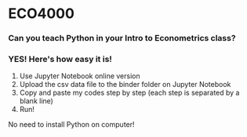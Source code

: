 # ECO4000
### Can you teach Python in your **Intro to Econometrics** class? 
### YES! Here's how easy it is!

1. Use Jupyter Notebook online version
2. Upload the csv data file to the binder folder on Jupyter Notebook
3. Copy and paste my codes step by step (each step is separated by a blank line)
4. Run!

No need to install Python on computer!
